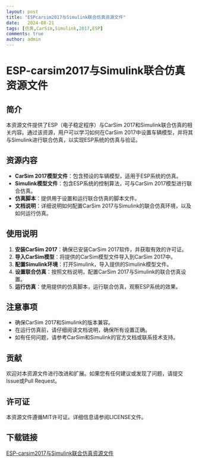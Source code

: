 ```yaml
---
layout: post
title: "ESPcarsim2017与Simulink联合仿真资源文件"
date:   2024-08-21
tags: [仿真,CarSim,Simulink,2017,ESP]
comments: true
author: admin
---
```

# ESP-carsim2017与Simulink联合仿真资源文件

## 简介
本资源文件提供了ESP（电子稳定程序）与CarSim 2017和Simulink联合仿真的相关内容。通过该资源，用户可以学习如何在CarSim 2017中设置车辆模型，并将其与Simulink进行联合仿真，以实现ESP系统的仿真与验证。

## 资源内容
- **CarSim 2017模型文件**：包含预设的车辆模型，适用于ESP系统的仿真。
- **Simulink模型文件**：包含ESP系统的控制算法，可与CarSim 2017模型进行联合仿真。
- **仿真脚本**：提供用于设置和运行联合仿真的脚本文件。
- **文档说明**：详细说明如何配置CarSim 2017与Simulink的联合仿真环境，以及如何运行仿真。

## 使用说明
1. **安装CarSim 2017**：确保已安装CarSim 2017软件，并获取有效的许可证。
2. **导入CarSim模型**：将提供的CarSim模型文件导入到CarSim 2017中。
3. **配置Simulink环境**：打开Simulink，导入提供的Simulink模型文件。
4. **设置联合仿真**：按照文档说明，配置CarSim 2017与Simulink的联合仿真设置。
5. **运行仿真**：使用提供的仿真脚本，运行联合仿真，观察ESP系统的效果。

## 注意事项
- 确保CarSim 2017和Simulink的版本兼容。
- 在运行仿真前，请仔细阅读文档说明，确保所有设置正确。
- 如有任何问题，请参考CarSim和Simulink的官方文档或联系技术支持。

## 贡献
欢迎对本资源文件进行改进和扩展。如果您有任何建议或发现了问题，请提交Issue或Pull Request。

## 许可证
本资源文件遵循MIT许可证。详细信息请参阅LICENSE文件。

## 下载链接

[ESP-carsim2017与Simulink联合仿真资源文件](https://pan.quark.cn/s/f93b5b3df6e7)